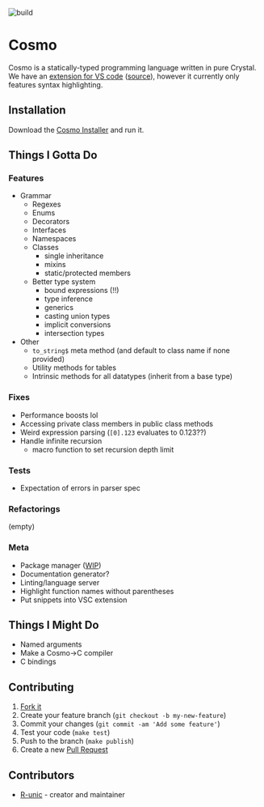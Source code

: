 ![build](https://github.com/cosmo-lang/cosmo/actions/workflows/crystal.yml/badge.svg)
# Cosmo

Cosmo is a statically-typed programming language written in pure Crystal.<br>
We have an [extension for VS code](https://marketplace.visualstudio.com/items?itemName=cosmo.vscode-cosmo) ([source](https://github.com/R-unic/vscode-cosmo)), however it currently only features syntax highlighting.

## Installation

Download the [Cosmo Installer](https://github.com/cosmo-lang/cosmo-installer/releases) and run it.

## Things I Gotta Do

### Features
- Grammar
  - Regexes
  - Enums
  - Decorators
  - Interfaces
  - Namespaces
  - Classes
    * single inheritance
    * mixins
    * static/protected members
  - Better type system
    * bound expressions (!!)
    * type inference
    * generics
    * casting union types
    * implicit conversions
    * intersection types
- Other
  - `to_string$` meta method (and default to class name if none provided)
  - Utility methods for tables
  - Intrinsic methods for all datatypes (inherit from a base type)

### Fixes
- Performance boosts lol
- Accessing private class members in public class methods
- Weird expression parsing (`[0].123` evaluates to 0.123??)
- Handle infinite recursion
  * macro function to set recursion depth limit

### Tests
- Expectation of errors in parser spec

### Refactorings
(empty)

### Meta
- Package manager ([WIP](https://github.com/cosmo-lang/stars))
- Documentation generator?
- Linting/language server
- Highlight function names without parentheses
- Put snippets into VSC extension

## Things I Might Do

- Named arguments
- Make a Cosmo->C compiler
- C bindings

## Contributing

1. [Fork it](https://github.com/R-unic/cosmo/fork)
2. Create your feature branch (`git checkout -b my-new-feature`)
3. Commit your changes (`git commit -am 'Add some feature'`)
4. Test your code (`make test`)
5. Push to the branch (`make publish`)
6. Create a new [Pull Request](https://github.com/cosmo-lang/cosmo/pulls)

## Contributors

- [R-unic](https://github.com/R-unic) - creator and maintainer
